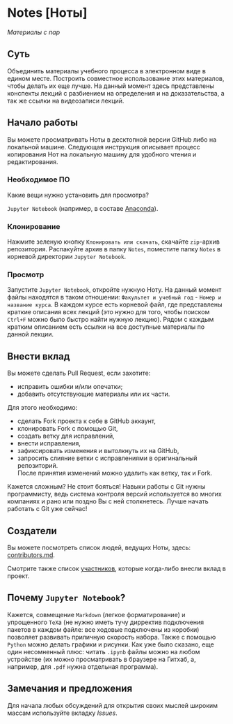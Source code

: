 # Notes [Ноты]
*Материалы с пар*

## Суть
Объединить материалы учебного процесса в электронном виде в едином месте. Построить совместное использование этих материалов, чтобы делать их еще лучше. На данный момент здесь представлены конспекты лекций с разбиением на определения и на доказательства, а так же ссылки на видеозаписи лекций.

## Начало работы
Вы можете просматривать Ноты в десктопной версии GitHub либо на локальной машине. Следующая инструкция описывает процесс копирования Нот на локальную машину для удобного чтения и редактирования.

### Необходимое ПО
Какие вещи нужно установить для просмотра?

`Jupyter Notebook` (например, в составе [Anaconda](https://www.anaconda.com/download/)).

### Клонирование
Нажмите зеленую кнопку `Клонировать или скачать`, скачайте `zip`-архив репозитория. Распакуйте архив в папку `Notes`, поместите папку `Notes` в корневой директории `Jupyter Notebook`.

### Просмотр
Запустите `Jupyter Notebook`, откройте нужную Ноту. На данный момент файлы находятся в таком отношении: `Факультет и учебный год` - `Номер и название курса`. В каждом курсе есть корневой файл, где представлены краткие описания всех лекций (это нужно для того, чтобы поиском `Ctrl+F` можно было быстро найти нужную лекцию). Рядом с каждым кратким описанием есть ссылки на все доступные материалы по данной лекции.

## Внести вклад
Вы можете сделать Pull Request, если захотите:
* исправить ошибки и/или опечатки;
* добавить отсутствующие материалы или их части.

Для этого необходимо:  
* сделать Fork проекта к себе в GitHub аккаунт,
* клонировать Fork с помощью Git,
* создать ветку для исправлений,
* внести исправления,
* зафиксировать изменения и вытолкнуть их на GitHub,
* запросить слияние ветки с исправлениями в оригинальный репозиторий.  
После принятия изменений можно удалить как ветку, так и Fork.

Кажется сложным? Не стоит бояться! Навыки работы с Git нужны программисту, ведь система контроля версий используется во многих компаниях и рано или поздно Вы с ней столкнетесь. Лучше начать работать с Git уже сейчас!

## Создатели
Вы можете посмотреть список людей, ведущих Ноты, здесь: [contributors.md](https://github.com/servb/notes/blob/master/contributors.md).

Смотрите также список [участников](https://github.com/SerVB/notes/contributors), которые когда-либо внесли вклад в проект.

## Почему `Jupyter Notebook`?
Кажется, совмещение `Markdown` (легкое форматирование) и упрощенного `TeX`а (не нужно иметь тучу дирректив подключения пакетов в каждом файле: все ходовые подключены из коробки) позволяет развивать приличную скорость набора. Также с помощью `Python` можно делать графики и рисунки. Как уже было сказано, еще один несомненный плюс: читать `.ipynb` файлы можно на любом устройстве (их можно просматривать в браузере на Гитхаб, а, например, для `.pdf` нужна отдельная программа).

## Замечания и предложения
Для начала любых обсуждений для открытия своих мыслей широким массам используйте вкладку *Issues*.
